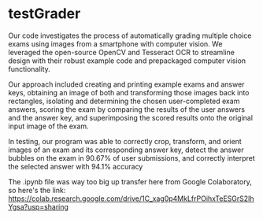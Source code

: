 # testGrader

Our code investigates the process of automatically grading multiple choice exams using images from a smartphone with computer vision. We leveraged the open-source OpenCV and Tesseract OCR to streamline design with their robust example code and prepackaged computer vision functionality.

Our approach included creating and printing example exams and answer keys, obtaining an image of both and transforming those images back into rectangles, isolating and determining the chosen user-completed exam answers, scoring the exam by comparing the results of the user answers and the answer key, and superimposing the scored results onto the original input image of the exam.

In testing, our program was able to correctly crop, transform, and orient images of an exam and its corresponding answer key, detect the answer bubbles on the exam in 90.67% of user submissions, and correctly interpret the selected answer with 94.1% accuracy

The .ipynb file was way too big up transfer here from Google Colaboratory, so here's the link:
https://colab.research.google.com/drive/1C_xag0p4MkLfrPOihxTeESGrS2IhYgsa?usp=sharing
